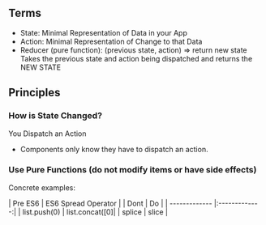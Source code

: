 
## Terms
- State: Minimal Representation of Data in your App
- Action: Minimal Representation of Change to that Data
- Reducer (pure function): (previous state, action) => return new state
Takes the previous state and action being dispatched and returns the NEW STATE

## Principles

### How is State Changed? 
You Dispatch an Action

- Components only know they have to dispatch an action. 

### Use Pure Functions (do not modify items or have side effects)
Concrete examples: 

| Pre ES6 | ES6 Spread Operator |
| Dont           | Do           | 
| ------------- |:-------------:|
| list.push(0)  | list.concat([0]|
| splice | slice | 

